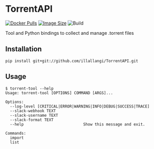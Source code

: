 # TorrentAPI
[![Docker Pulls](https://img.shields.io/docker/pulls/illallangi/torrentapi.svg)](https://hub.docker.com/r/illallangi/torrentapi)
[![Image Size](https://images.microbadger.com/badges/image/illallangi/torrentapi.svg)](https://microbadger.com/images/illallangi/torrentapi)
![Build](https://github.com/illallangi/TorrentAPI/workflows/Build/badge.svg)

Tool and Python bindings to collect and manage .torrent files

## Installation

```shell
pip install git+git://github.com/illallangi/TorrentAPI.git
```

## Usage

```shell
$ torrent-tool --help
Usage: torrent-tool [OPTIONS] COMMAND [ARGS]...

Options:
  --log-level [CRITICAL|ERROR|WARNING|INFO|DEBUG|SUCCESS|TRACE]
  --slack-webhook TEXT
  --slack-username TEXT
  --slack-format TEXT
  --help                          Show this message and exit.

Commands:
  import
  list
```
